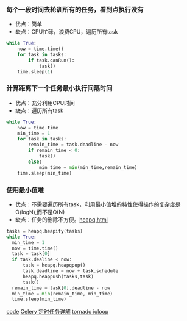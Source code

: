 ### 每个一段时间去轮训所有的任务，看到点执行没有
- 优点：简单
- 缺点：CPU忙碌，浪费CPU，遍历所有task
```python
while True:
    now = time.time()
    for task in tasks:
        if task.canRun():
            task()
    time.sleep(1)
```

### 计算距离下一个任务最小执行间隔时间
- 优点：充分利用CPU时间
- 缺点：遍历所有task
```python
while True:
    now = time.time
    min_time = 1
    for task in tasks:
        remain_time = task.deadline - now
        if remain_time < 0:
            task()
        else:
            min_time = min(min_time,remain_time)
    time.sleep(min_time)
```

### 使用最小值堆
- 优点：不需要遍历所有task，利用最小值堆的特性使得操作的复杂度是O(logN),而不是O(N)
- 缺点：任务的删除不方便。[heapq.html](http://docs.python.org/library/heapq.html)
```python
tasks = heapq.heapify(tasks)
while True:
  min_time = 1
  now = time.time()
  task = task[0]
  if task.dealine < now:
      task = heapq.heapqpop()
      task.deadline = now + task.schedule
      heapq.heappush(tasks,task)
      task()
  remain_time = task[0].deadline - now
  min_time = min(remain_time, min_time)
  time.sleep(min_time)
```


[code](https://gist.github.com/xiazhibin/c6dfe73135980c71c950fe42a052344d)
[Celery 定时任务详解](http://liuliqiang.info/post/167/)
[tornado ioloop](https://github.com/tornadoweb/tornado/blob/master/tornado/ioloop.py)
